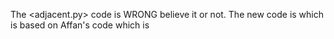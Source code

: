 The <adjacent.py> code is WRONG believe it or not. The new code is <new and improved.py> which is based on Affan's code which is <Affan Solution.py>

